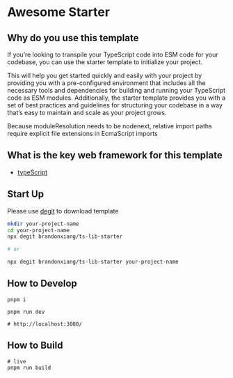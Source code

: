 # Awesome Starter

## Why do you use this template

If you’re looking to transpile your TypeScript code into ESM code for your codebase, you can use the starter template to initialize your project.

This will help you get started quickly and easily with your project by providing you with a pre-configured environment that includes all the necessary tools and dependencies for building and running your TypeScript code as ESM modules. Additionally, the starter template provides you with a set of best practices and guidelines for structuring your codebase in a way that’s easy to maintain and scale as your project grows.

Because moduleResolution needs to be nodenext, relative import paths require explicit file extensions in EcmaScript imports

## What is the key web framework for this template

- [typeScript](https://www.typescriptlang.org/)

## Start Up

Please use [degit](https://github.com/Rich-Harris/degit) to download template

```bash
mkdir your-project-name
cd your-project-name
npx degit brandonxiang/ts-lib-starter

# or

npx degit brandonxiang/ts-lib-starter your-project-name
```

## How to Develop

```shell
pnpm i
```

```shell
pnpm run dev

# http://localhost:3000/
```

## How to Build

```shell
# live
pnpm run build
```
